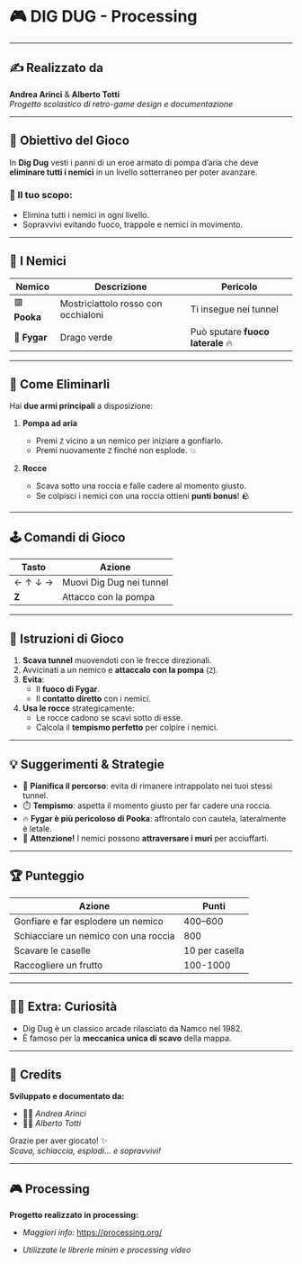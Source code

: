 # 🎮 DIG DUG - Processing

---

## ✍️ Realizzato da
**Andrea Arinci** & **Alberto Totti**  
*Progetto scolastico di retro-game design e documentazione*  

---

## 🧠 Obiettivo del Gioco

In **Dig Dug** vesti i panni di un eroe armato di pompa d’aria che deve **eliminare tutti i nemici** in un livello sotterraneo per poter avanzare.

### 🎯 Il tuo scopo:
- Elimina tutti i nemici in ogni livello.
- Sopravvivi evitando fuoco, trappole e nemici in movimento.

---

## 👾 I Nemici

| Nemico | Descrizione | Pericolo |
|--------|-------------|----------|
| 🟥 **Pooka** | Mostriciattolo rosso con occhialoni | Ti insegue nei tunnel |
| 🐉 **Fygar** | Drago verde | Può sputare **fuoco laterale** 🔥 |

---

## 🔫 Come Eliminarli

Hai **due armi principali** a disposizione:

1. **Pompa ad aria**  
   - Premi `Z` vicino a un nemico per iniziare a gonfiarlo.  
   - Premi nuovamente `Z` finché non esplode. 💥

2. **Rocce**  
   - Scava sotto una roccia e falle cadere al momento giusto.  
   - Se colpisci i nemici con una roccia ottieni **punti bonus**! 🪨

---

## 🕹️ Comandi di Gioco

| Tasto         | Azione                         |
|---------------|--------------------------------|
| ← ↑ ↓ →       | Muovi Dig Dug nei tunnel       |
| **Z**         | Attacco con la pompa           |

---

## 📜 Istruzioni di Gioco

1. **Scava tunnel** muovendoti con le frecce direzionali.
2. Avvicinati a un nemico e **attaccalo con la pompa** (`Z`).
3. **Evita**:
   - Il **fuoco di Fygar**.
   - Il **contatto diretto** con i nemici.
4. **Usa le rocce** strategicamente:
   - Le rocce cadono se scavi sotto di esse.
   - Calcola il **tempismo perfetto** per colpire i nemici.

---

## 💡 Suggerimenti & Strategie

- 🧠 **Pianifica il percorso**: evita di rimanere intrappolato nei tuoi stessi tunnel.
- ⏱️ **Tempismo**: aspetta il momento giusto per far cadere una roccia.
- 🔥 **Fygar è più pericoloso di Pooka**: affrontalo con cautela, lateralmente è letale.
- 👻 **Attenzione!** I nemici possono **attraversare i muri** per acciuffarti.

---

## 🏆 Punteggio

| Azione                          | Punti    |
|--------------------------------|----------|
| Gonfiare e far esplodere un nemico | 400–600 |
| Schiacciare un nemico con una roccia | 800  |
| Scavare le caselle     | 10 per casella |
| Raccogliere un frutto | 100-1000 |

---

## 🧑‍💻 Extra: Curiosità

- Dig Dug è un classico arcade rilasciato da Namco nel 1982.
- È famoso per la **meccanica unica di scavo** della mappa.

---

## 📣 Credits

**Sviluppato e documentato da:**
- 👨‍💻 *Andrea Arinci*
- 👨‍💻 *Alberto Totti*

Grazie per aver giocato! ✨  
*Scava, schiaccia, esplodi… e sopravvivi!*

---

## 🎮 Processing

**Progetto realizzato in processing:**
- *Maggiori info:*
https://processing.org/

- *Utilizzate le librerie minim e processing video* 
 


